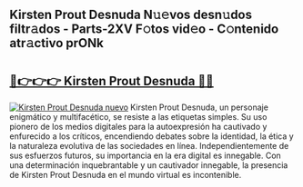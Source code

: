 ## Kirsten Prout Desnuda N𝚞𝚎vos desn𝚞dos filtr𝚊dos - Parts-2XV F𝚘tos vid𝚎o - C𝚘ntenido atr𝚊ctivo prONk

# <h2><a href="http://mb6uhb.tromn.icu/?c=Kirsten+Prout+Desnuda">🔗👉👉👉 Kirsten Prout Desnuda 🔗🔗</a></h2>

[![Kirsten Prout Desnuda nuevo](https://i.imgur.com/pEAQMta.gif)](http://mb6uhb.tromn.icu/?c=Kirsten+Prout+Desnuda)
Kirsten Prout Desnuda, un personaje enigmático y multifacético, se resiste a las etiquetas simples. Su uso pionero de los medios digitales para la autoexpresión ha cautivado y enfurecido a los críticos, encendiendo debates sobre la identidad, la ética y la naturaleza evolutiva de las sociedades en línea. Independientemente de sus esfuerzos futuros, su importancia en la era digital es innegable. Con una determinación inquebrantable y un cautivador innegable, la presencia de Kirsten Prout Desnuda en el mundo virtual es incontenible.
